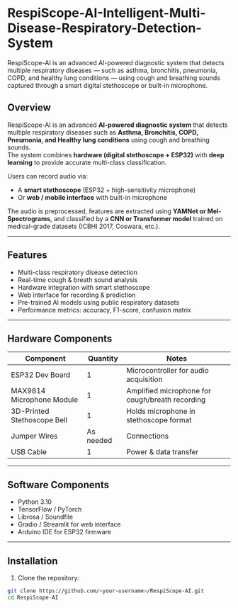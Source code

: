 # RespiScope-AI-Intelligent-Multi-Disease-Respiratory-Detection-System
RespiScope-AI is an advanced AI-powered diagnostic system that detects multiple respiratory diseases — such as asthma, bronchitis, pneumonia, COPD, and healthy lung conditions — using cough and breathing sounds captured through a smart digital stethoscope or built-in microphone.
## Overview
RespiScope-AI is an advanced **AI-powered diagnostic system** that detects multiple respiratory diseases such as **Asthma, Bronchitis, COPD, Pneumonia, and Healthy lung conditions** using cough and breathing sounds.  
The system combines **hardware (digital stethoscope + ESP32)** with **deep learning** to provide accurate multi-class classification.

Users can record audio via:
- A **smart stethoscope** (ESP32 + high-sensitivity microphone)  
- Or **web / mobile interface** with built-in microphone  

The audio is preprocessed, features are extracted using **YAMNet or Mel-Spectrograms**, and classified by a **CNN or Transformer model** trained on medical-grade datasets (ICBHI 2017, Coswara, etc.).

---

## Features
- Multi-class respiratory disease detection
- Real-time cough & breath sound analysis
- Hardware integration with smart stethoscope
- Web interface for recording & prediction
- Pre-trained AI models using public respiratory datasets
- Performance metrics: accuracy, F1-score, confusion matrix

---

## Hardware Components
| Component | Quantity | Notes |
|-----------|---------|------|
| ESP32 Dev Board | 1 | Microcontroller for audio acquisition |
| MAX9814 Microphone Module | 1 | Amplified microphone for cough/breath recording |
| 3D-Printed Stethoscope Bell | 1 | Holds microphone in stethoscope format |
| Jumper Wires | As needed | Connections |
| USB Cable | 1 | Power & data transfer |

---

## Software Components
- Python 3.10
- TensorFlow / PyTorch
- Librosa / Soundfile
- Gradio / Streamlit for web interface
- Arduino IDE for ESP32 firmware

---

## Installation
1. Clone the repository:
```bash
git clone https://github.com/<your-username>/RespiScope-AI.git
cd RespiScope-AI
